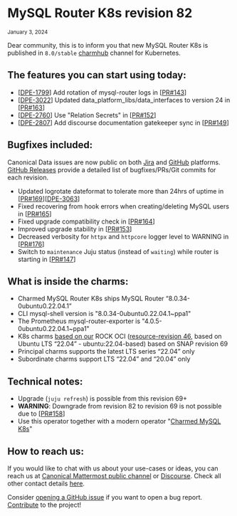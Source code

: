 # MySQL Router K8s revision 82
<sub>January 3, 2024</sub>

Dear community, this is to inform you that new MySQL Router K8s is published in `8.0/stable` [charmhub](https://charmhub.io/mysql-router-k8s?channel=8.0/stable) channel for Kubernetes.

## The features you can start using today:

* [[DPE-1799](https://warthogs.atlassian.net/browse/DPE-1799)] Add rotation of mysql-router logs in [[PR#143](https://github.com/canonical/mysql-router-k8s-operator/pull/143)]
* [[DPE-3022](https://warthogs.atlassian.net/browse/DPE-3022)] Updated data_platform_libs/data_interfaces to version 24 in [[PR#163](https://github.com/canonical/mysql-router-k8s-operator/pull/163)]
* [[DPE-2760](https://warthogs.atlassian.net/browse/DPE-2760)] Use "Relation Secrets" in [[PR#152](https://github.com/canonical/mysql-router-k8s-operator/pull/152)]
* [[DPE-2807](https://warthogs.atlassian.net/browse/DPE-2807)] Add discourse documentation gatekeeper sync in [[PR#149](https://github.com/canonical/mysql-router-k8s-operator/pull/149)]

## Bugfixes included:

Canonical Data issues are now public on both [Jira](https://warthogs.atlassian.net/jira/software/c/projects/DPE/issues/) and [GitHub](https://github.com/canonical/mysql-router-k8s-operator/issues) platforms.<br/>[GitHub Releases](https://github.com/canonical/mysql-router-k8s-operator/releases) provide a detailed list of bugfixes/PRs/Git commits for each revision.

* Updated logrotate dateformat to tolerate more than 24hrs of uptime in [[PR#169](https://github.com/canonical/mysql-router-k8s-operator/pull/169)][[DPE-3063](https://warthogs.atlassian.net/browse/DPE-3063)] 
* Fixed recovering from hook errors when creating/deleting MySQL users in [[PR#165](https://github.com/canonical/mysql-router-k8s-operator/pull/165)]
* Fixed upgrade compatibility check in [[PR#164](https://github.com/canonical/mysql-router-k8s-operator/pull/164)]
* Improved upgrade stability in [[PR#153](https://github.com/canonical/mysql-router-k8s-operator/pull/153)]
* Decreased verbosity for `httpx` and `httpcore` logger level to WARNING in [[PR#176](https://github.com/canonical/mysql-router-k8s-operator/pull/176)]
* Switch to `maintenance` Juju status (instead of `waiting`) while router is starting in [[PR#147](https://github.com/canonical/mysql-router-k8s-operator/pull/147)]

## What is inside the charms:

* Charmed MySQL Router K8s ships MySQL Router “8.0.34-0ubuntu0.22.04.1”
* CLI mysql-shell version is "8.0.34-0ubuntu0.22.04.1~ppa1"
* The Prometheus mysql-router-exporter is "4.0.5-0ubuntu0.22.04.1~ppa1"
* K8s charms [based on our](https://github.com/orgs/canonical/packages?tab=packages&q=charmed) ROCK OCI ([resource-revision 46](https://github.com/canonical/mysql-router-k8s-operator/releases/tag/rev82), based on Ubuntu LTS “22.04” - ubuntu:22.04-based) based on SNAP revision 69
* Principal charms supports the latest LTS series “22.04” only
* Subordinate charms support LTS “22.04” and “20.04” only

## Technical notes:

* Upgrade (`juju refresh`) is possible from this revision 69+
* **WARNING**: Downgrade from revision 82 to revision 69 is not possible due to [[PR#158](https://github.com/canonical/mysql-router-k8s-operator/pull/158)]
* Use this operator together with a modern operator "[Charmed MySQL K8s](https://charmhub.io/mysql-k8s)"

## How to reach us:

If you would like to chat with us about your use-cases or ideas, you can reach us at [Canonical Mattermost public channel](https://chat.charmhub.io/charmhub/channels/data-platform) or [Discourse](https://discourse.charmhub.io/). Check all other contact details [here](/t/12177).

Consider [opening a GitHub issue](https://github.com/canonical/mysql-router-k8s-operator/issues) if you want to open a bug report.<br/>[Contribute](https://github.com/canonical/mysql-router-k8s-operator/blob/main/CONTRIBUTING.md) to the project!